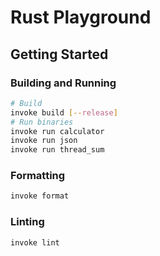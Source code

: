 # Rust Playground

## Getting Started

### Building and Running

```sh
# Build
invoke build [--release]
# Run binaries
invoke run calculator
invoke run json
invoke run thread_sum
```

### Formatting

```sh
invoke format
```

### Linting

```sh
invoke lint
```
